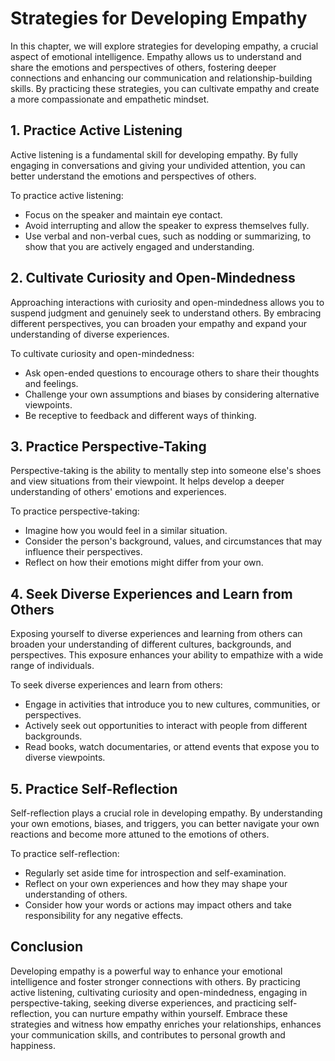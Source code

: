 Strategies for Developing Empathy
==========================================

In this chapter, we will explore strategies for developing empathy, a crucial aspect of emotional intelligence. Empathy allows us to understand and share the emotions and perspectives of others, fostering deeper connections and enhancing our communication and relationship-building skills. By practicing these strategies, you can cultivate empathy and create a more compassionate and empathetic mindset.

**1. Practice Active Listening**
--------------------------------

Active listening is a fundamental skill for developing empathy. By fully engaging in conversations and giving your undivided attention, you can better understand the emotions and perspectives of others.

To practice active listening:

* Focus on the speaker and maintain eye contact.
* Avoid interrupting and allow the speaker to express themselves fully.
* Use verbal and non-verbal cues, such as nodding or summarizing, to show that you are actively engaged and understanding.

**2. Cultivate Curiosity and Open-Mindedness**
----------------------------------------------

Approaching interactions with curiosity and open-mindedness allows you to suspend judgment and genuinely seek to understand others. By embracing different perspectives, you can broaden your empathy and expand your understanding of diverse experiences.

To cultivate curiosity and open-mindedness:

* Ask open-ended questions to encourage others to share their thoughts and feelings.
* Challenge your own assumptions and biases by considering alternative viewpoints.
* Be receptive to feedback and different ways of thinking.

**3. Practice Perspective-Taking**
----------------------------------

Perspective-taking is the ability to mentally step into someone else's shoes and view situations from their viewpoint. It helps develop a deeper understanding of others' emotions and experiences.

To practice perspective-taking:

* Imagine how you would feel in a similar situation.
* Consider the person's background, values, and circumstances that may influence their perspectives.
* Reflect on how their emotions might differ from your own.

**4. Seek Diverse Experiences and Learn from Others**
-----------------------------------------------------

Exposing yourself to diverse experiences and learning from others can broaden your understanding of different cultures, backgrounds, and perspectives. This exposure enhances your ability to empathize with a wide range of individuals.

To seek diverse experiences and learn from others:

* Engage in activities that introduce you to new cultures, communities, or perspectives.
* Actively seek out opportunities to interact with people from different backgrounds.
* Read books, watch documentaries, or attend events that expose you to diverse viewpoints.

**5. Practice Self-Reflection**
-------------------------------

Self-reflection plays a crucial role in developing empathy. By understanding your own emotions, biases, and triggers, you can better navigate your own reactions and become more attuned to the emotions of others.

To practice self-reflection:

* Regularly set aside time for introspection and self-examination.
* Reflect on your own experiences and how they may shape your understanding of others.
* Consider how your words or actions may impact others and take responsibility for any negative effects.

**Conclusion**
--------------

Developing empathy is a powerful way to enhance your emotional intelligence and foster stronger connections with others. By practicing active listening, cultivating curiosity and open-mindedness, engaging in perspective-taking, seeking diverse experiences, and practicing self-reflection, you can nurture empathy within yourself. Embrace these strategies and witness how empathy enriches your relationships, enhances your communication skills, and contributes to personal growth and happiness.
